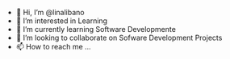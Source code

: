- 👋 Hi, I’m @linalibano
- 👀 I’m interested in Learning
- 🌱 I’m currently learning Software Developmente
- 💞️ I’m looking to collaborate on Sofware Development Projects
- 📫 How to reach me ...

<!---
linalibano/linalibano is a ✨ special ✨ repository because its `README.md` (this file) appears on your GitHub profile.
You can click the Preview link to take a look at your changes.
--->
